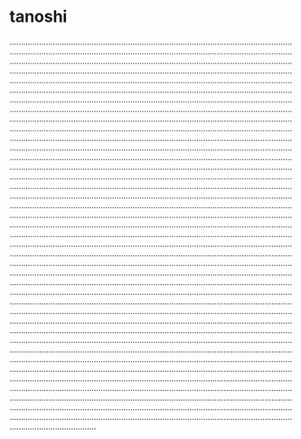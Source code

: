 # tanoshi

......................................................................................................................................................................................................................................................................................................................................................................................................................................................................................................................................................................................................................................................................................................................................................................................................................................................................................................................................................................................................................................................................................................................................................................................................................................................................................................................................................................................................................................................................................................................................................................................................................................................................................................................................................................................................................................................................................................................................................................................................................................................................................................................................................................................................................................................................................................................................................................................................................................................................................................................................................................................................................................................................................................................................................................................................................................................................................................................................................................................................................................................................................................................................................................................................................................................................................................................................................................................................................................................................................................................................................................................................................................................................................................................................................................................................................................................................................................................................................................................................................................................................................................................................................................................................................................................................................................................................................................................................................................................................................................................................................................................................................................................................................................................................................................................................................................................................................................................................................................................................................................................................................................................................................................................................